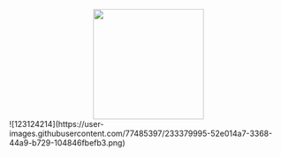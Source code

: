 <center><img src="https://user-images.githubusercontent.com/77485397/233378018-c335870c-86e3-40cb-8701-7b5ff8cbd8df.jpg" width="200"/></center>
![123124214](https://user-images.githubusercontent.com/77485397/233379995-52e014a7-3368-44a9-b729-104846fbefb3.png)
